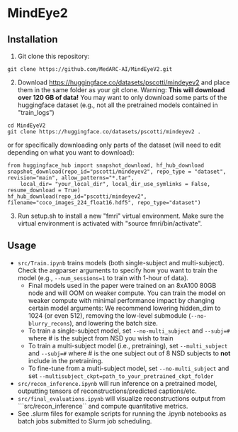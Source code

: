 # MindEye2

## Installation

1. Git clone this repository:

```
git clone https://github.com/MedARC-AI/MindEyeV2.git
```

2. Download https://huggingface.co/datasets/pscotti/mindeyev2 and place them in the same folder as your git clone.
Warning: **This will download over 120 GB of data!** You may want to only download some parts of the huggingface dataset (e.g., not all the pretrained models contained in "train_logs")

```
cd MindEyeV2
git clone https://huggingface.co/datasets/pscotti/mindeyev2 .
```

or for specifically downloading only parts of the dataset (will need to edit depending on what you want to download):
```
from huggingface_hub import snapshot_download, hf_hub_download
snapshot_download(repo_id="pscotti/mindeyev2", repo_type = "dataset", revision="main", allow_patterns="*.tar",
    local_dir= "your_local_dir", local_dir_use_symlinks = False, resume_download = True)
hf_hub_download(repo_id="pscotti/mindeyev2", filename="coco_images_224_float16.hdf5", repo_type="dataset")
```

3. Run setup.sh to install a new "fmri" virtual environment. Make sure the virtual environment is activated with "source fmri/bin/activate".

## Usage

- ```src/Train.ipynb``` trains models (both single-subject and multi-subject). Check the argparser arguments to specify how you want to train the model (e.g., ```--num_sessions=1``` to train with 1-hour of data).
    - Final models used in the paper were trained on an 8xA100 80GB node and will OOM on weaker compute. You can train the model on weaker compute with minimal performance impact by changing certain model arguments: We recommend lowering hidden_dim to 1024 (or even 512), removing the low-level submodule (``--no-blurry_recons``), and lowering the batch size.
    - To train a single-subject model, set ```--no-multi_subject``` and ```--subj=#``` where # is the subject from NSD you wish to train
    - To train a multi-subject model (i.e., pretraining), set ```--multi_subject``` and ```--subj=#``` where # is the one subject out of 8 NSD subjects to **not** include in the pretraining.
    - To fine-tune from a multi-subject model, set ```--no-multi_subject``` and set ```--multisubject_ckpt=path_to_your_pretrained_ckpt_folder```
- ```src/recon_inference.ipynb``` will run inference on a pretrained model, outputting tensors of reconstructions/predicted captions/etc.
- ```src/final_evaluations.ipynb``` will visualize reconstructions output from ```src/recon_inference`` and compute quantitative metrics.
- See .slurm files for example scripts for running the .ipynb notebooks as batch jobs submitted to Slurm job scheduling.
